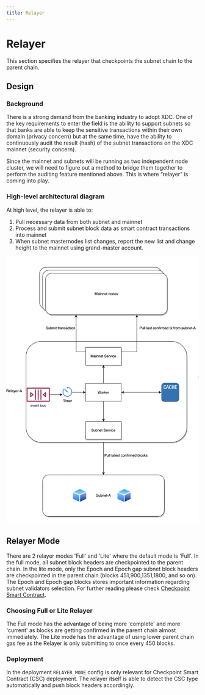 ```yaml
---
title: Relayer
---
```

# Relayer

This section specifies the relayer that checkpoints the subnet chain to the parent chain.

## Design

### Background
There is a strong demand from the banking industry to adopt XDC. One of the key requirements to enter the field is the ability to support subnets so that banks are able to keep the sensitive transactions within their own domain (privacy concern) but at the same time, have the ability to continuously audit the result (hash) of the subnet transactions on the XDC mainnet (security concern).

Since the mainnet and subnets will be running as two independent node cluster, we will need to figure out a method to bridge them together to perform the auditing feature mentioned above. This is where “relayer” is coming into play.

### High-level architectural diagram
At high level, the relayer is able to:
1. Pull necessary data from both subnet and mainnet
2. Process and submit subnet block data as smart contract transactions into mainnet
3. When subnet masternodes list changes, report the new list and change height to the mainnet using grand-master account.

![architectural-diagram](../img/relayer-diagram.jpg)

## Relayer Mode

There are 2 relayer modes 'Full' and 'Lite' where the default mode is 'Full'. In the full mode, all subnet block headers are checkpointed to the parent chain. In the lite mode, only the Epoch and Epoch gap subnet block headers are checkpointed in the parent chain (blocks 451,900,1351,1800, and so on). The Epoch and Epoch gap blocks stores important information regarding subnet validators selection. For further reading please check [Checkpoint Smart Contract](../components/checkpoint_contract.md).

### Choosing Full or Lite Relayer

The Full mode has the advantage of being more 'complete' and more 'current' as blocks are getting confirmed in the parent chain almost immediately. The Lite mode has the advantage of using lower parent chain gas fee as the Relayer is only submitting to once every 450 blocks.

### Deployment

In the deployment `RELAYER_MODE` config is only relevant for Checkpoint Smart Contract (CSC) deployment. The relayer itself is able to detect the CSC type automatically and push block headers accordingly.



